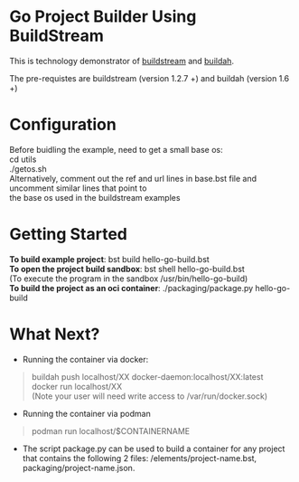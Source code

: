 # Go Project Builder Using BuildStream

This is technology demonstrator of [buildstream](https://docs.buildstream.build/) and [buildah](https://buildah.io/).  

The pre-requistes are  buildstream (version 1.2.7 +) and buildah (version 1.6 +)  

# Configuration
Before buidling the example, need to get a small base os:  
cd utils  
./getos.sh  
Alternatively, comment out the ref and url lines in base.bst file and uncomment similar lines that point to  
the base os used in the buildstream examples   
# Getting Started
**To build example project**: bst build hello-go-build.bst  
**To open the project build sandbox**: bst shell hello-go-build.bst  
(To execute the program in the sandbox /usr/bin/hello-go-build)  
**To build the project as an oci container**:  ./packaging/package.py hello-go-build  

# What Next?
 
 -  Running the container via docker:
> buildah push localhost/XX docker-daemon:localhost/XX:latest  
docker run localhost/XX  
(Note your user will need write access to /var/run/docker.sock)

- Running the container via podman
>podman run localhost/$CONTAINERNAME  
 - The script package.py can be used to build a container for any project that contains the following 2 files: /elements/project-name.bst, packaging/project-name.json.

